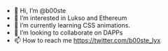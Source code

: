 - 👋 Hi, I’m @b00ste
- 👀 I’m interested in Lukso and Ethereum
- 🌱 I’m currently learning CSS animations.
- 💞️ I’m looking to collaborate on DAPPs
- 📫 How to reach me https://twitter.com/b00ste_lyx

<!---
b00ste/b00ste is a ✨ special ✨ repository because its `README.md` (this file) appears on your GitHub profile.
You can click the Preview link to take a look at your changes.
--->
